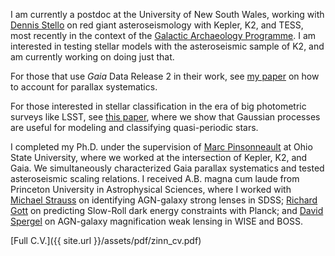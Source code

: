 I am currently a postdoc at the University of New South Wales, working with [Dennis Stello](https://www.physics.unsw.edu.au/staff/dennis-stello) on red giant asteroseismology with Kepler, K2, and TESS, most recently in the context of the [Galactic Archaeology Programme](http://www.physics.usyd.edu.au/k2gap/). I am interested in testing stellar models with the asteroseismic sample of K2, and am currently working on doing just that.

For those that use *Gaia* Data Release 2 in their work, see [my paper](https://arxiv.org/abs/1805.02650) on how to account for parallax systematics.

For those interested in stellar classification in the era of big photometric surveys like LSST, see [this paper](https://arxiv.org/abs/1612.04834), where we show that Gaussian processes are useful for modeling and classifying quasi-periodic stars.

I completed my Ph.D. under the supervision of [Marc Pinsonneault](http://www.astronomy.ohio-state.edu/~pinsono/) at Ohio State University, where we worked at the intersection of Kepler, K2, and Gaia. We simultaneously characterized Gaia parallax systematics and tested asteroseismic scaling relations. I received A.B. magna cum laude from Princeton University in Astrophysical Sciences, where I worked with [Michael Strauss](http://www.astro.princeton.edu/~strauss/index.html) on identifying AGN-galaxy strong lenses in SDSS; [Richard Gott](http://web.astro.princeton.edu/people/j-richard-gott-iii) on predicting Slow-Roll dark energy constraints with Planck; and [David Spergel](http://www.astro.princeton.edu/~dns/) on AGN-galaxy magnification weak lensing in WISE and BOSS.

[Full C.V.]({{ site.url }}/assets/pdf/zinn_cv.pdf)
